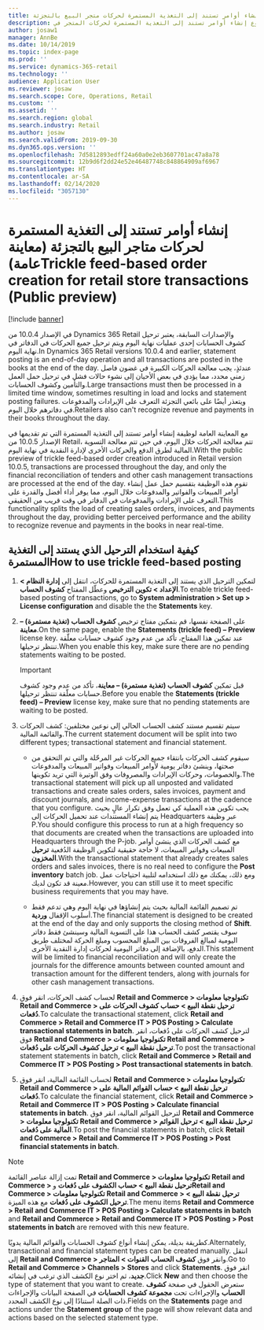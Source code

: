 ```yaml
---
title: إنشاء أوامر تستند إلى التغذية المستمرة لحركات متجر البيع بالتجزئة
description: يصف هذا الموضوع إنشاء أوامر تستند إلى التغذية المستمرة لحركات المتجر في Microsoft Dynamics 365 Commerce.
author: josaw1
manager: AnnBe
ms.date: 10/14/2019
ms.topic: index-page
ms.prod: ''
ms.service: dynamics-365-retail
ms.technology: ''
audience: Application User
ms.reviewer: josaw
ms.search.scope: Core, Operations, Retail
ms.custom: ''
ms.assetid: ''
ms.search.region: global
ms.search.industry: Retail
ms.author: josaw
ms.search.validFrom: 2019-09-30
ms.dyn365.ops.version: ''
ms.openlocfilehash: 7d5812893edff24a60a0e2eb3607701ac47a8a78
ms.sourcegitcommit: 12b9d6f2dd24e52e46487748c848864909af6967
ms.translationtype: HT
ms.contentlocale: ar-SA
ms.lasthandoff: 02/14/2020
ms.locfileid: "3057130"
---
```

# <a name="trickle-feed-based-order-creation-for-retail-store-transactions-public-preview"></a><span data-ttu-id="fcb49-103">إنشاء أوامر تستند إلى التغذية المستمرة لحركات متاجر البيع بالتجزئة (معاينة عامة)</span><span class="sxs-lookup"><span data-stu-id="fcb49-103">Trickle feed-based order creation for retail store transactions (Public preview)</span></span>

[!include [banner](includes/banner.md)]

<span data-ttu-id="fcb49-104">في الإصدار 10.0.4 من Dynamics 365 Retail والإصدارات السابقة، يعتبر ترحيل كشوف الحسابات إحدى عمليات نهاية اليوم ويتم ترحيل جميع الحركات في الدفاتر في نهاية اليوم.</span><span class="sxs-lookup"><span data-stu-id="fcb49-104">In Dynamics 365 Retail versions 10.0.4 and earlier, statement posting is an end-of-day operation and all transactions are posted in the books at the end of the day.</span></span> <span data-ttu-id="fcb49-105">عندئذٍ، يجب معالجة الحركات الكبيرة في غضون فاصل زمني محدد، مما يؤدي في بعض الأحيان إلى نشوء حالات فشل في ترحيل حمل العمل والتأمين وكشوف الحسابات.</span><span class="sxs-lookup"><span data-stu-id="fcb49-105">Large transactions must then be processed in a limited time window, sometimes resulting in load and locks and statement posting failures.</span></span> <span data-ttu-id="fcb49-106">ويتعذر أيضًا على بائعي التجزئة التعرف على الإيرادات والمدفوعات في دفاترهم خلال اليوم.</span><span class="sxs-lookup"><span data-stu-id="fcb49-106">Retailers also can't recognize revenue and payments in their books throughout the day.</span></span>

<span data-ttu-id="fcb49-107">مع المعاينة العامة لوظيفة إنشاء أوامر تستند إلى التغذية المستمرة التي تم تقديمها في الإصدار 10.0.5 من Retail، تتم معالجة الحركات خلال اليوم، في حين تتم معالجة التسوية المالية لطرق الدفع والحركات الأخرى لإدارة النقدية في نهاية اليوم.</span><span class="sxs-lookup"><span data-stu-id="fcb49-107">With the public preview of trickle feed-based order creation introduced in Retail version 10.0.5, transactions are processed throughout the day, and only the financial reconciliation of tenders and other cash management transactions are processed at the end of the day.</span></span> <span data-ttu-id="fcb49-108">تقوم هذه الوظيفة بتقسيم حمل عمل إنشاء أوامر المبيعات والفواتير والمدفوعات خلال اليوم، مما يوفر أداء أفضل والقدرة على التعرف على الإيرادات والمدفوعات في الدفاتر في وقت قريب من الحقيقي‬.</span><span class="sxs-lookup"><span data-stu-id="fcb49-108">This functionality splits the load of creating sales orders, invoices, and payments throughout the day, providing better perceived performance and the ability to recognize revenue and payments in the books in near real-time.</span></span> 


## <a name="how-to-use-trickle-feed-based-posting"></a><span data-ttu-id="fcb49-109">كيفية استخدام الترحيل الذي يستند إلى التغذية المستمرة</span><span class="sxs-lookup"><span data-stu-id="fcb49-109">How to use trickle feed-based posting</span></span>
  
1. <span data-ttu-id="fcb49-110">لتمكين الترحيل الذي يستند إلى التغذية المستمرة‬ للحركات، انتقل إلى **إدارة النظام > الإعداد > تكوين الترخيص** وعطّل المفتاح **كشوف الحساب**.</span><span class="sxs-lookup"><span data-stu-id="fcb49-110">To enable trickle feed-based posting of transactions, go to **System administration > Set up > License configuration** and disable the the **Statements** key.</span></span>

2. <span data-ttu-id="fcb49-111">على الصفحة نفسها، قم بتمكين مفتاح ترخيص **كشوف الحساب (تغذية مستمرة) – معاينة**.</span><span class="sxs-lookup"><span data-stu-id="fcb49-111">On the same page, enable the **Statements (trickle feed) – Preview** license key.</span></span> <span data-ttu-id="fcb49-112">عند تمكين هذا المفتاح، تأكد من عدم وجود كشوف حسابات معلّقة تنتظر ترحيلها.</span><span class="sxs-lookup"><span data-stu-id="fcb49-112">When you enable this key, make sure there are no pending statements waiting to be posted.</span></span> 

    > [!Important]
    > <span data-ttu-id="fcb49-113">قبل تمكين **كشوف الحساب (تغذية مستمرة) – معاينة**، تأكد من عدم وجود كشوف حسابات معلّقة تنتظر ترحيلها.</span><span class="sxs-lookup"><span data-stu-id="fcb49-113">Before you enable the **Statements (trickle feed) – Preview** license key, make sure that no pending statements are waiting to be posted.</span></span>

3. <span data-ttu-id="fcb49-114">سيتم تقسيم مستند كشف الحساب الحالي إلى نوعين مختلفين: كشف الحركات والقائمة المالية.</span><span class="sxs-lookup"><span data-stu-id="fcb49-114">The current statement document will be split into two different types; transactional statement and financial statement.</span></span>

      - <span data-ttu-id="fcb49-115">سيقوم كشف الحركات بانتقاء جميع الحركات غير المرحّلة والتي تم التحقق من صحتها، وينشئ دفاتر يومية لأوامر المبيعات وفواتير المبيعات والمدفوعات والخصومات، وحركات الإيرادات والمصروفات وفق الوتيرة التي تريد تكوينها.</span><span class="sxs-lookup"><span data-stu-id="fcb49-115">The transactional statement will pick up all unposted and validated transactions and create sales orders, sales invoices, payment and discount journals, and income-expense transactions at the cadence that you configure.</span></span> <span data-ttu-id="fcb49-116">يجب تكوين هذه العملية كي تعمل وفق تكرار عالٍ بحيث يتم إنشاء المستندات عند تحميل الحركات إلى Headquarters عبر وظيفة P.</span><span class="sxs-lookup"><span data-stu-id="fcb49-116">You should configure this process to run at a high frequency so that documents are created when the transactions are uploaded into Headquarters through the P-job.</span></span> <span data-ttu-id="fcb49-117">مع كشف الحركات الذي ينشئ أوامر المبيعات وفواتير المبيعات، لا حاجة حقيقية لتكوين الوظيفة الدُفعية **ترحيل المخزون**.</span><span class="sxs-lookup"><span data-stu-id="fcb49-117">With the transactional statement that already creates sales orders and sales invoices, there is no real need to configure the **Post inventory** batch job.</span></span> <span data-ttu-id="fcb49-118">ومع ذلك، يمكنك مع ذلك استخدامه لتلبية احتياجات عمل معينة قد تكون لديك.</span><span class="sxs-lookup"><span data-stu-id="fcb49-118">However, you can still use it to meet specific business requirements that you may have.</span></span>  
      
     - <span data-ttu-id="fcb49-119">تم تصميم القائمة المالية بحيث يتم إنشاؤها في نهاية اليوم وهي تدعم فقط أسلوب الإقفال **وردية**.</span><span class="sxs-lookup"><span data-stu-id="fcb49-119">The financial statement is designed to be created at the end of the day and only supports the closing method of **Shift**.</span></span> <span data-ttu-id="fcb49-120">سوف يقتصر كشف الحساب هذا على التسوية المالية وسينشئ فقط دفاتر اليومية لمبالغ الفروقات بين المبلغ المحسوب ومبلغ الحركة لمختلف طريق الدفع، بالإضافة إلى دفاتر اليومية لحركات إدارة النقدية الأخرى.</span><span class="sxs-lookup"><span data-stu-id="fcb49-120">This statement will be limited to financial reconciliation and will only create the journals for the difference amounts between counted amount and transaction amount for the different tenders, along with journals for other cash management transactions.</span></span>   

4. <span data-ttu-id="fcb49-121">لحساب كشف الحركات، انقر فوق **Retail and Commerce > تكنولوجيا معلومات Retail and Commerce > ترحيل نقطة البيع > حساب كشوف الحركات على دُفعات**.</span><span class="sxs-lookup"><span data-stu-id="fcb49-121">To calculate the transactional statement, click **Retail and Commerce > Retail and Commerce IT > POS Posting > Calculate transactional statements in batch**.</span></span> <span data-ttu-id="fcb49-122">لترحيل كشف الحركات على دُفعات، انقر فوق **Retail and Commerce > تكنولوجيا معلومات Retail and Commerce > ترحيل نقطة البيع > ترحيل كشوف الحركات على دُفعات**.</span><span class="sxs-lookup"><span data-stu-id="fcb49-122">To post the transactional statement statements in batch, click **Retail and Commerce > Retail and Commerce IT > POS Posting > Post transactional statements in batch**.</span></span>

5. <span data-ttu-id="fcb49-123">لحساب القائمة المالية، انقر فوق **Retail and Commerce > تكنولوجيا معلومات Retail and Commerce > ترحيل نقطة البيع > حساب القوائم المالية على دُفعات**.</span><span class="sxs-lookup"><span data-stu-id="fcb49-123">To calculate the financial statement, click **Retail and Commerce > Retail and Commerce IT > POS Posting > Calculate financial statements in batch**.</span></span> <span data-ttu-id="fcb49-124">لترحيل القوائم المالية، انقر فوق **Retail and Commerce > تكنولوجيا معلومات Retail and Commerce > ترحيل نقطة البيع > ترحيل القوائم المالية على دُفعات**.</span><span class="sxs-lookup"><span data-stu-id="fcb49-124">To post the financial statements in batch, click **Retail and Commerce > Retail and Commerce IT > POS Posting > Post financial statements in batch**.</span></span>

> [!NOTE]
> <span data-ttu-id="fcb49-125">تمت إزالة عناصر القائمة **Retail and Commerce > تكنولوجيا معلومات Retail and Commerce > ترحيل نقطة البيع > حساب الكشوف على دُفعات‬** و**Retail and Commerce > تكنولوجيا معلومات Retail and Commerce > ترحيل نقطة البيع > ترحيل الكشوف على دُفعات‬** مع هذه الميزة.</span><span class="sxs-lookup"><span data-stu-id="fcb49-125">The menu items **Retail and Commerce > Retail and Commerce IT > POS Posting > Calculate statements in batch** and **Retail and Commerce > Retail and Commerce IT > POS Posting > Post statements in batch** are removed with this new feature.</span></span>

<span data-ttu-id="fcb49-126">كطريقة بديلة، يمكن إنشاء أنواع كشوف الحسابات والقوائم المالية يدويًا.</span><span class="sxs-lookup"><span data-stu-id="fcb49-126">Alternately, transactional and financial statement types can be created manually.</span></span> <span data-ttu-id="fcb49-127">انتقل إلى **Retail and Commerce > القنوات > المتاجر‏‎** وانقر فوق **كشوف الحساب**.</span><span class="sxs-lookup"><span data-stu-id="fcb49-127">Go to **Retail and Commerce > Channels > Stores** and click **Statements**.</span></span> <span data-ttu-id="fcb49-128">انقر فوق **جديد**، ثم اختر نوع الكشف الذي ترغب في إنشائه.</span><span class="sxs-lookup"><span data-stu-id="fcb49-128">Click **New** and then choose the type of statement that you want to create.</span></span> <span data-ttu-id="fcb49-129">ستعرض الحقول في صفحة **كشوف الحساب** والإجراءات تحت **مجموعة كشوف الحسابات** في الصفحة البيانات والإجراءات ذات الصلة استنادًا إلى نوع الكشف المحدد.</span><span class="sxs-lookup"><span data-stu-id="fcb49-129">Fields on the **Statements** page and actions under the **Statement group** of the page will show relevant data and actions based on the selected statement type.</span></span>
